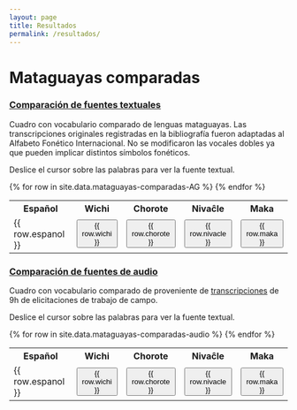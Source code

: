```yaml
---
layout: page
title: Resultados
permalink: /resultados/
---
```



# Mataguayas comparadas

<div class="py-1 mb-0 ml-3 prose">
  <a class="no-underline" data-toggle="collapse" href="#texto" role="button" aria-expanded="false" aria-controls="collapseExample"><h3>Comparación de fuentes textuales <span class="caret"/></h3></a>
  <div class="collapse py-2" id="texto">
    <p>Cuadro con vocabulario comparado de lenguas mataguayas. Las transcripciones originales registradas en la bibliografía fueron adaptadas al Alfabeto Fonético Internacional. No se modificaron las vocales dobles ya que pueden implicar distintos símbolos fonéticos.</p>
    <p>Deslice el cursor sobre las palabras para ver la fuente textual.</p>
    <table class="py-2 mb-4">
        <tr>
        <th>Español</th>
        <th>Wichi</th>
        <th>Chorote</th>
        <th>Nivaĉle</th>
        <th>Maka</th>
      </tr>
      {% for row in site.data.mataguayas-comparadas-AG %}
      <tr>
        <td>{{ row.espanol }}</td>
        <td><button class="balloon" data-balloon-pos="up" data-balloon-length="small" data-balloon="{{row.fuente_wichi}}">{{ row.wichi }}</button></td>
        <td><button class="balloon" data-balloon-pos="up" data-balloon-length="small" data-balloon="{{row.fuente_wichi}}">{{ row.chorote }}</button></td>
        <td><button class="balloon" data-balloon-pos="up" data-balloon-length="small" data-balloon="{{row.fuente_wichi}}">{{ row.nivacle }}</button></td>
        <td><button class="balloon" data-balloon-pos="up" data-balloon-length="small" data-balloon="{{row.fuente_wichi}}">{{ row.maka }}</button></td>
      </tr> 
      {% endfor %}
    </table>
  </div>

  <a class="no-underline" data-toggle="collapse" href="#audio" role="button" aria-expanded="false" aria-controls="collapseExample"><h3>Comparación de fuentes de audio <span class="caret"/></h3></a>
  <div class="collapse py-2" id="audio">
    <p>Cuadro con vocabulario comparado de proveniente de <a href="{{site.baseurl}}/transcripciones/">transcripciones</a> de 9h de elicitaciones de trabajo de campo.</p>
    <p>Deslice el cursor sobre las palabras para ver la fuente textual.</p>
    <table class="py-1 mb-4">
        <tr>
        <th>Español</th>
        <th>Wichi</th>
        <th>Chorote</th>
        <th>Nivaĉle</th>
        <th>Maka</th>
      </tr>
      {% for row in site.data.mataguayas-comparadas-audio %}
      <tr>
        <td>{{ row.espanol }}</td>
        <td><button class="balloon" data-balloon-pos="up" data-balloon-length="small" data-balloon="{{row.fuente_wichi}}">{{ row.wichi }}</button></td>
        <td><button class="balloon" data-balloon-pos="up" data-balloon-length="small" data-balloon="{{row.fuente_wichi}}">{{ row.chorote }}</button></td>
        <td><button class="balloon" data-balloon-pos="up" data-balloon-length="small" data-balloon="{{row.fuente_wichi}}">{{ row.nivacle }}</button></td>
        <td><button class="balloon" data-balloon-pos="up" data-balloon-length="small" data-balloon="{{row.fuente_wichi}}">{{ row.maka }}</button></td>
      </tr> 
      {% endfor %}
    </table>
  </div>
</div>

